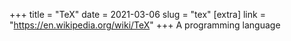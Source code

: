 +++
title = "TeX"
date = 2021-03-06
slug = "tex"
[extra]
link = "https://en.wikipedia.org/wiki/TeX"
+++
A programming language

